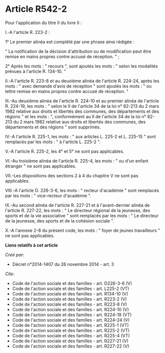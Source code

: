 # Article R542-2

Pour l'application du titre II du livre II : 

I.-A l'article R. 223-2 : 

1° Le premier alinéa est complété par une phrase ainsi rédigée : 

" La notification de la décision d'attribution ou de modification peut être remise en mains propres contre accusé de
réception. " ; 

2° Après les mots : " recours ", sont ajoutés les mots : " selon les modalités prévues à l'article R. 134-10. " 

II.-A l'article R. 223-8 et au deuxième alinéa de l'article R. 224-24, après les mots : " avec demande d'avis de réception "
sont ajoutés les mots : " ou lettre remise en mains propres contre accusé de réception. " 

III.-Au deuxième alinéa de l'article R. 224-10 et au premier alinéa de l'article R. 224-19, les mots : " selon le II de
l'article 34 de la loi n° 82-213 du 2 mars 1982 relative aux droits et libertés des communes, des départements et des régions
" et les mots : ", conformément au II de l'article 34 de la loi n° 82-213 du 2 mars 1982 relative aux droits et libertés des
communes, des départements et des régions " sont supprimés. 

IV.-A l'article R. 225-1, les mots : " aux articles L. 225-2 et L. 225-15 " sont remplacés par les mots : " à l'article L.
225-2 ". 

V.-A l'article R. 225-2, les 4° et 5° ne sont pas applicables. 

VI.-Au troisième alinéa de l'article R. 225-4, les mots : " ou d'un enfant étranger " ne sont pas applicables. 

VII.-Les dispositions des sections 2 à 4 du chapitre V ne sont pas applicables. 

VIII.-A l'article D. 226-3-6, les mots : " recteur d'académie " sont remplacés par les mots : " vice-recteur d'académie ". 

IX.-Au second alinéa de l'article R. 227-21 et à l'avant-dernier alinéa de l'article R. 227-22, les mots : " Le directeur
régional de la jeunesse, des sports et de la vie associative " sont remplacés par les mots : " Le directeur de la jeunesse,
des sports et de la cohésion sociale ". 

X.-A l'annexe 2-8 du présent code, les mots : " foyer de jeunes travailleurs " ne sont pas applicables.

**Liens relatifs à cet article**

_Créé par_:

  - Décret n°2014-1407 du 26 novembre 2014 - art. 3

_Cite_:

  - Code de l'action sociale et des familles - art. D226-3-6 (V)
  - Code de l'action sociale et des familles - art. L225-2 (VT)
  - Code de l'action sociale et des familles - art. R134-10 (V)
  - Code de l'action sociale et des familles - art. R223-2 (V)
  - Code de l'action sociale et des familles - art. R223-8 (V)
  - Code de l'action sociale et des familles - art. R224-10 (V)
  - Code de l'action sociale et des familles - art. R224-19 (VT)
  - Code de l'action sociale et des familles - art. R224-24 (V)
  - Code de l'action sociale et des familles - art. R225-1 (VT)
  - Code de l'action sociale et des familles - art. R225-2 (VT)
  - Code de l'action sociale et des familles - art. R225-4 (VT)
  - Code de l'action sociale et des familles - art. R227-21 (V)
  - Code de l'action sociale et des familles - art. R227-22 (V)
